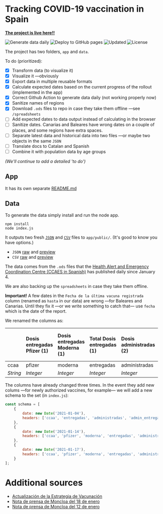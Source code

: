 # Tracking COVID-19 vaccination in Spain
[**The project is live here!!**](https://vacunas.fndvit.org/)

![Generate data daily](https://img.shields.io/github/workflow/status/fndvit/covid-vaccination-tracker/Generate%20data%20daily)
![Deploy to GitHub pages](https://img.shields.io/github/workflow/status/fndvit/covid-vaccination-tracker/Deploy%20to%20GitHub%20Pages)
![Updated](https://img.shields.io/github/last-commit/fndvit/covid-vaccination-tracker)
![License](https://img.shields.io/github/license/fndvit/covid-vaccination-tracker)

The project has two folders, `app` and `data`.

To do (prioritized):

- [x] Transform data (to visualize it)
- [x] Visualize it —obviously
- [x] Export data in multiple reusable formats
- [x] Calculate expected dates based on the current progress of the rollout (implemented in the app)
- [x] Correct Github Action to generate data daily (not working properly now)
- [x] Sanitize names of regions
- [x] Download `.ods` files to repo in case they take them offline —see `/spreadsheets`
- [ ] Add expected dates to data output instead of calculating in the browser
- [ ] Sanitize dates. Canarias and Baleares have wrong dates on a couple of places, and some regions have extra spaces.
- [ ] Separate latest data and historical data into two files —or maybe two objects in the same `JSON`
- [ ] Translate docs to Catalan and Spanish
- [ ] Combine it with population data by age groups

*(We'll continue to add a detailed 'to do')*

## App
It has its own separate [README.md](https://github.com/fndvit/covid-vaccination-tracker/tree/main/app)

## Data
To generate the data simply install and run the node app.
```
npm install
node index.js
```
It outputs two fresh [`JSON`](https://raw.githubusercontent.com/fndvit/covid-vaccination-tracker/main/app/public/data.json) and [`CSV`](https://raw.githubusercontent.com/fndvit/covid-vaccination-tracker/main/app/public/data.csv) files to `app/public/`. (It's good to know you have options.)

* `JSON` [raw](https://raw.githubusercontent.com/fndvit/covid-vaccination-tracker/main/app/public/data.json) and [preview](https://github.com/fndvit/covid-vaccination-tracker/blob/main/app/public/data.json)
* `CSV` [raw](https://raw.githubusercontent.com/fndvit/covid-vaccination-tracker/main/app/public/data.csv) and [preview](https://github.com/fndvit/covid-vaccination-tracker/blob/main/app/public/data.csv)

The data comes from the `.ods` files that the [Health Alert and Emergency Coordination Centre (CCAES in Spanish)](https://www.mscbs.gob.es/profesionales/saludPublica/ccayes/alertasActual/nCov/vacunaCovid19.htm) has published daily since January 4.

We are also backing up the `spreadsheets` in case they take them offline.

**Important!** A few dates in the `Fecha de la última vacuna registrada` column (renamed as `hasta` in our data) are wrong —for Baleares and Canarias. Until they fix it —or we write something to catch that— use `fecha` which is the date of the report.

We renamed the columns as:

 | | Dosis entregadas Pfizer (1) | Dosis entregadas Moderna (1) | Total Dosis entregadas (1) | Dosis administradas (2) | % sobre entregadas | Nº Personas vacunadas (pauta completada) | Fecha de la última vacuna registrada (2) 
:--- | :--- | :--- | :--- | :--- | :--- | :--- | :--- 
 ccaa | pfizer | moderna | entregadas | administradas | admin_entregadas | vacuna_completa | hasta 
*String* | *Integer* | *Integer* | *Integer* | *Integer*  | *Integer*  | *Integer*  | *Date*

The columns have already changed three times. In the event they add new colums —for newly authorized vaccines, for example— we will add  a new schema to the set (in `index.js`):

```javascript
const schema = [
    {
        date: new Date('2021-01-04'),
        headers: ['ccaa', 'entregadas', 'administradas', 'admin_entregadas', 'hasta']
    },
    {
        date: new Date('2021-01-14'),
        headers: ['ccaa', 'pfizer', 'moderna', 'entregadas', 'administradas', 'admin_entregadas', 'hasta']
    },
    {
        date: new Date('2021-01-17'),
        headers: ['ccaa', 'pfizer', 'moderna', 'entregadas', 'administradas', 'admin_entregadas', 'vacuna_completa', 'hasta']
    }
];
```

# Additional sources
* [Actualización de la Estrategia de Vacunación](https://www.mscbs.gob.es/profesionales/saludPublica/prevPromocion/vacunaciones/covid19/docs/COVID-19_Actualizacion2_EstrategiaVacunacion.pdf)
* [Nota de prensa de Moncloa del 18 de enero](https://www.lamoncloa.gob.es/serviciosdeprensa/notasprensa/sanidad14/Paginas/2021/180121-residentes_sanitarios.aspx)
* [Nota de prensa de Moncloa del 12 de enero](https://www.lamoncloa.gob.es/serviciosdeprensa/notasprensa/sanidad14/Paginas/2021/120121-moderna.aspx)

